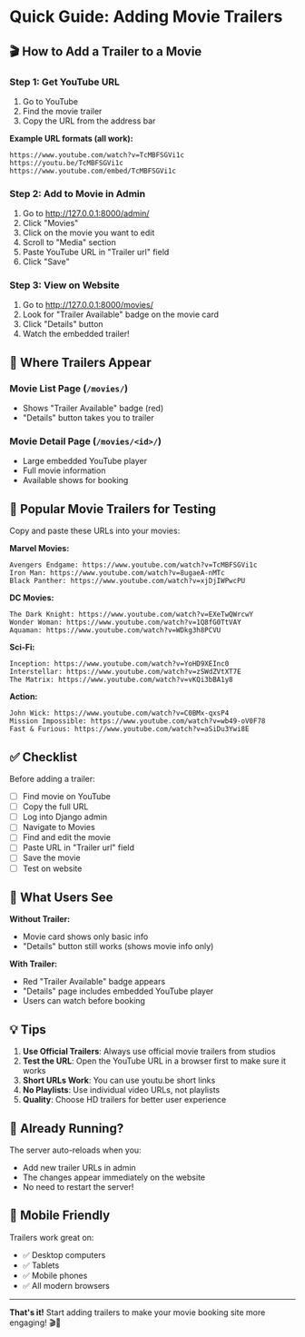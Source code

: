 # Quick Guide: Adding Movie Trailers

## 🎬 How to Add a Trailer to a Movie

### Step 1: Get YouTube URL
1. Go to YouTube
2. Find the movie trailer
3. Copy the URL from the address bar

**Example URL formats (all work):**
```
https://www.youtube.com/watch?v=TcMBFSGVi1c
https://youtu.be/TcMBFSGVi1c
https://www.youtube.com/embed/TcMBFSGVi1c
```

### Step 2: Add to Movie in Admin
1. Go to http://127.0.0.1:8000/admin/
2. Click "Movies"
3. Click on the movie you want to edit
4. Scroll to "Media" section
5. Paste YouTube URL in "Trailer url" field
6. Click "Save"

### Step 3: View on Website
1. Go to http://127.0.0.1:8000/movies/
2. Look for "Trailer Available" badge on the movie card
3. Click "Details" button
4. Watch the embedded trailer!

## 🎯 Where Trailers Appear

### Movie List Page (`/movies/`)
- Shows "Trailer Available" badge (red)
- "Details" button takes you to trailer

### Movie Detail Page (`/movies/<id>/`)
- Large embedded YouTube player
- Full movie information
- Available shows for booking

## 📝 Popular Movie Trailers for Testing

Copy and paste these URLs into your movies:

**Marvel Movies:**
```
Avengers Endgame: https://www.youtube.com/watch?v=TcMBFSGVi1c
Iron Man: https://www.youtube.com/watch?v=8ugaeA-nMTc
Black Panther: https://www.youtube.com/watch?v=xjDjIWPwcPU
```

**DC Movies:**
```
The Dark Knight: https://www.youtube.com/watch?v=EXeTwQWrcwY
Wonder Woman: https://www.youtube.com/watch?v=1Q8fG0TtVAY
Aquaman: https://www.youtube.com/watch?v=WDkg3h8PCVU
```

**Sci-Fi:**
```
Inception: https://www.youtube.com/watch?v=YoHD9XEInc0
Interstellar: https://www.youtube.com/watch?v=zSWdZVtXT7E
The Matrix: https://www.youtube.com/watch?v=vKQi3bBA1y8
```

**Action:**
```
John Wick: https://www.youtube.com/watch?v=C0BMx-qxsP4
Mission Impossible: https://www.youtube.com/watch?v=wb49-oV0F78
Fast & Furious: https://www.youtube.com/watch?v=aSiDu3Ywi8E
```

## ✅ Checklist

Before adding a trailer:
- [ ] Find movie on YouTube
- [ ] Copy the full URL
- [ ] Log into Django admin
- [ ] Navigate to Movies
- [ ] Find and edit the movie
- [ ] Paste URL in "Trailer url" field
- [ ] Save the movie
- [ ] Test on website

## 🎨 What Users See

**Without Trailer:**
- Movie card shows only basic info
- "Details" button still works (shows movie info only)

**With Trailer:**
- Red "Trailer Available" badge appears
- "Details" page includes embedded YouTube player
- Users can watch before booking

## 💡 Tips

1. **Use Official Trailers**: Always use official movie trailers from studios
2. **Test the URL**: Open the YouTube URL in a browser first to make sure it works
3. **Short URLs Work**: You can use youtu.be short links
4. **No Playlists**: Use individual video URLs, not playlists
5. **Quality**: Choose HD trailers for better user experience

## 🚀 Already Running?

The server auto-reloads when you:
- Add new trailer URLs in admin
- The changes appear immediately on the website
- No need to restart the server!

## 📱 Mobile Friendly

Trailers work great on:
- ✅ Desktop computers
- ✅ Tablets
- ✅ Mobile phones
- ✅ All modern browsers

---

**That's it!** Start adding trailers to make your movie booking site more engaging! 🎬🍿

